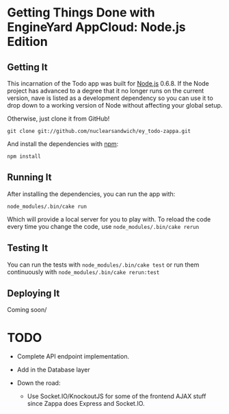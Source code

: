 Getting Things Done with EngineYard AppCloud: Node.js Edition
=============================================================

Getting It
----------

This incarnation of the Todo app was built for [Node.js][] 0.6.8. If the Node
project has advanced to a degree that it no longer runs on the current version,
nave is listed as a development dependency so you can use it to drop down to a
working version of Node without affecting your global setup.

Otherwise, just clone it from GitHub!

`git clone git://github.com/nuclearsandwich/ey_todo-zappa.git`

And install the dependencies with [npm][]:

`npm install`

Running It
----------

After installing the dependencies, you can run the app with:

`node_modules/.bin/cake run`

Which will provide a local server for you to play with. To reload the code every
time you change the code, use `node_modules/.bin/cake rerun`

Testing It
----------

You can run the tests with `node_modules/.bin/cake test` or run them
continuously with `node_modules/.bin/cake rerun:test`

Deploying It
------------

Coming soon/


TODO
====

- Complete API endpoint implementation.

- Add in the Database layer

- Down the road:
  - Use Socket.IO/KnockoutJS for some of the frontend AJAX stuff since Zappa
    does Express and Socket.IO.

[Node.js]: http://nodejs.org
[npm]: http://npmjs.org

